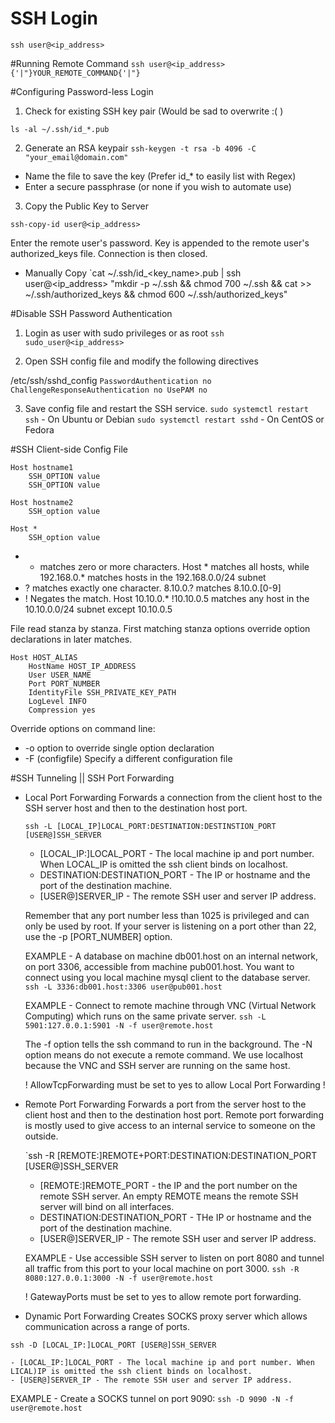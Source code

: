 # SSH Login

`ssh user@<ip_address>`

#Running Remote Command
`ssh user@<ip_address> {'|"}YOUR_REMOTE_COMMAND{'|"}`

#Configuring Password-less Login

1. Check for existing SSH key pair (Would be sad to overwrite :( )

`ls -al ~/.ssh/id_*.pub`

2. Generate an RSA keypair
`ssh-keygen -t rsa -b 4096 -C "your_email@domain.com"`

- Name the file to save the key (Prefer id_* to easily list with Regex)
- Enter a secure passphrase (or none if you wish to automate use)

3. Copy the Public Key to Server

`ssh-copy-id user@<ip_address>`

Enter the remote user's password.
Key is appended to the remote user's authorized_keys file. Connection is then closed.

 - Manually Copy 
`cat ~/.ssh/id_<key_name>.pub | ssh user@<ip_address> "mkdir -p ~/.ssh && chmod 700 ~/.ssh && cat >> ~/.ssh/authorized_keys && chmod 600 ~/.ssh/authorized_keys"

#Disable SSH Password Authentication

1. Login as user with sudo privileges or as root
`ssh sudo_user@<ip_address>` 

2. Open SSH config file and modify the following directives

/etc/ssh/sshd_config
`PasswordAuthentication no
ChallengeResponseAuthentication no
UsePAM no`

3. Save config file and restart the SSH service.
`sudo systemctl restart ssh` - On Ubuntu or Debian
`sudo systemctl restart sshd` - On CentOS or Fedora

#SSH Client-side Config File

```
Host hostname1
	SSH_OPTION value
	SSH_OPTION value

Host hostname2
	SSH_option value

Host *
	SSH_option value
```

- * matches zero or more characters. Host * matches all hosts, while 192.168.0.* matches hosts in the 192.168.0.0/24 subnet
- ? matches exactly one character. 8.10.0.? matches 8.10.0.[0-9] 
- ! Negates the match. Host 10.10.0.* !10.10.0.5 matches any host in the 10.10.0.0/24 subnet except 10.10.0.5

File read stanza by stanza. First matching stanza options override option declarations in later matches.

```
Host HOST_ALIAS
	HostName HOST_IP_ADDRESS
	User USER_NAME
	Port PORT_NUMBER
	IdentityFile SSH_PRIVATE_KEY_PATH
	LogLevel INFO
	Compression yes
```

Override options on command line:
- -o option to override single option declaration
- -F (configfile) Specify a different configuration file

#SSH Tunneling || SSH Port Forwarding
- Local Port Forwarding
	Forwards a connection from the client host to the SSH server host and then to the destination host port.

	`ssh -L [LOCAL_IP]LOCAL_PORT:DESTINATION:DESTINSTION_PORT [USER@]SSH_SERVER`

	- [LOCAL_IP:]LOCAL_PORT - The local machine ip and port number. When LOCAL_IP is omitted the ssh client binds on localhost.
	- DESTINATION:DESTINATION_PORT - The IP or hostname and the port of the destination machine.
	- [USER@]SERVER_IP - The remote SSH user and server IP address.

	Remember that any port number less than 1025 is privileged and can only be used by root. If your server is listening on a port other than 22, use the -p [PORT_NUMBER] option.
	
	EXAMPLE - A database on machine db001.host on an internal network, on port 3306, accessible from machine pub001.host. You want to connect using you local machine mysql client to the database server. 
	`ssh -L 3336:db001.host:3306 user@pub001.host`
	
	EXAMPLE - Connect to remote machine through VNC (Virtual Network Computing) which runs on the same private server. 
	`ssh -L 5901:127.0.0.1:5901 -N -f user@remote.host`
	
	The -f option tells the ssh command to run in the background.
	The -N option means do not execute a remote command. We use localhost because the VNC and  SSH server are running on the same host. 

	! AllowTcpForwarding must be set to yes to allow Local Port Forwarding !
- Remote Port Forwarding
	Forwards a port from the server host to the client host and then to the destination host port.
	Remote port forwarding is mostly used to give access to an internal service to someone on the outside.

	`ssh -R [REMOTE:]REMOTE+PORT:DESTINATION:DESTINATION_PORT [USER@]SSH_SERVER
	- [REMOTE:]REMOTE_PORT - the IP and the port number on the remote SSH server. An empty REMOTE means the remote SSH server will bind on all interfaces.
	- DESTINATION:DESTINATION_PORT - THe IP or hostname and the port of the destination machine.
	- [USER@]SERVER_IP - The remote SSH user and server IP address.	

	EXAMPLE - Use accessible SSH server to listen on port 8080 and tunnel all traffic from this port to your local machine on port 3000.
	`ssh -R 8080:127.0.0.1:3000 -N -f user@remote.host`
	
	! GatewayPorts must be set to yes to allow remote port forwarding.
- Dynamic Port Forwarding
Creates SOCKS proxy server which allows communication across a range of ports.

`ssh -D [LOCAL_IP:]LOCAL_PORT [USER@]SSH_SERVER`

	- [LOCAL_IP:]LOCAL_PORT - The local machine ip and port number. When LICAL)IP is omitted the ssh client binds on localhost. 
	- [USER@]SERVER_IP - The remote SSH user and server IP address. 

EXAMPLE - Create a SOCKS tunnel on port 9090:
`ssh -D 9090 -N -f user@remote.host`

